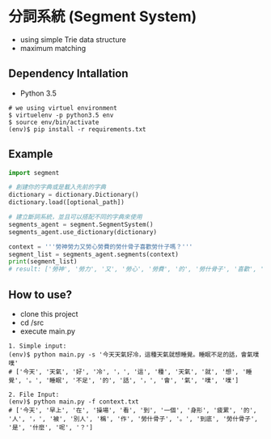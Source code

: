 # 分詞系統 (Segment System)
- using simple Trie data structure
- maximum matching

## Dependency Intallation
- Python 3.5
```
# we using virtuel environment
$ virtuelenv -p python3.5 env
$ source env/bin/activate
(env)$ pip install -r requirements.txt
```

## Example

```python
import segment

# 創建你的字典或是載入先前的字典
dictionary = dictionary.Dictionary()
dictionary.load([optional_path])

# 建立斷詞系統，並且可以搭配不同的字典來使用
segments_agent = segment.SegmentSystem()
segments_agent.use_dictionary(dictionary)

context = '''勞神勞力又勞心勞費的勞什骨子喜歡勞什子嗎？'''
segment_list = segments_agent.segments(context)
print(segment_list)
# result: ['勞神', '勞力', '又', '勞心', '勞費', '的', '勞什骨子', '喜歡', '勞什子', '嗎', '？']
```

## How to use?
- clone this project
- cd /src
- execute main.py
```
1. Simple input:
(env)$ python main.py -s '今天天氣好冷，這種天氣就想睡覺。睡眠不足的話，會氣噗噗'
# ['今天', '天氣', '好', '冷', '，', '這', '種', '天氣', '就', '想', '睡覺', '。', '睡眠', '不足', '的', '話', '，', '會', '氣', '噗', '噗']

2. File Input:
(env)$ python main.py -f context.txt
# ['今天', '早上', '在', '操場', '看', '到', '一個', '身形', '疲累', '的', '人', '，', '被', '別人', '稱', '作', '勞什骨子', '。', '到底', '勞什骨子', '是', '什麼', '呢', '？']
```